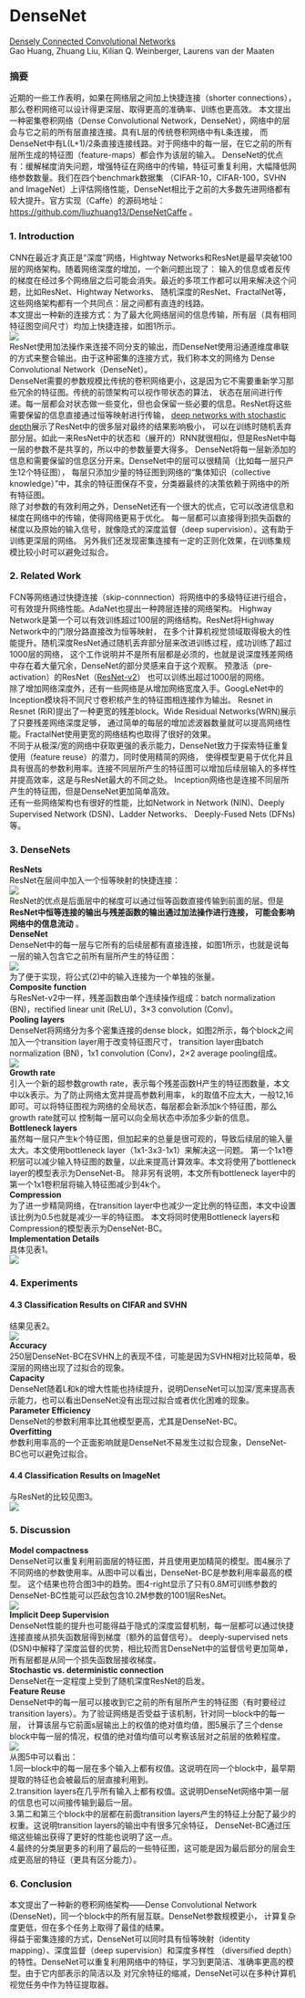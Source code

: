 # DenseNet
[Densely Connected Convolutional Networks](https://arxiv.org/abs/1608.06993) <br>
Gao Huang, Zhuang Liu, Kilian Q. Weinberger, Laurens van der Maaten <br>

### 摘要
近期的一些工作表明，如果在网络层之间加上快捷连接（shorter connections），那么卷积网络可以设计得更深层、取得更高的准确率、训练也更高效。
本文提出一种密集卷积网络（Dense Convolutional Network，DenseNet），网络中的层会与它之前的所有层直接连接。具有L层的传统卷积网络中有L条连接，
而DenseNet中有L(L+1)/2条直接连接线路。对于网络中的每一层，在它之前的所有层所生成的特征图（feature-maps）都会作为该层的输入。
DenseNet的优点有：缓解梯度消失问题，增强特征在网络中的传输，特征可重复利用，大幅降低网络参数数量。我们在四个benchmark数据集
（CIFAR-10，CIFAR-100，SVHN and ImageNet）上评估网络性能，DenseNet相比于之前的大多数先进网络都有较大提升。官方实现（Caffe）的源码地址：
https://github.com/liuzhuang13/DenseNetCaffe 。 <br>

### 1. Introduction
CNN在最近才真正是“深度”网络，Hightway Networks和ResNet是最早突破100层的网络架构。随着网络深度的增加，一个新问题出现了：
输入的信息或者反传的梯度在经过多个网络层之后可能会消失。最近的多项工作都可以用来解决这个问题，比如ResNet、Hightway Networks、
随机深度的ResNet、FractalNet等，这些网络架构都有一个共同点：层之间都有直连的线路。 <br>
本文提出一种新的连接方式：为了最大化网络层间的信息传输，所有层（具有相同特征图空间尺寸）均加上快捷连接，如图1所示。 <br>
![](./data/figure_1.png) <br>
ResNet使用加法操作来连接不同分支的输出，而DenseNet使用沿通道维度串联的方式来整合输出。由于这种密集的连接方式，我们称本文的网络为
Dense Convolutional Network（DenseNet）。 <br>
DenseNet需要的参数规模比传统的卷积网络更小，这是因为它不需要重新学习那些冗余的特征图。传统的前馈架构可以视作带状态的算法，
状态在层间进行传递。每一层都会对状态做一些变化，但也会保留一些必要的信息。ResNet将这些需要保留的信息直接通过恒等映射进行传输，
[deep networks with stochastic depth](https://arxiv.org/abs/1603.09382)展示了ResNet中的很多层对最终的结果影响极小，
可以在训练时随机丢弃部分层。如此一来ResNet中的状态和（展开的）RNN就很相似，但是ResNet中每一层的参数不是共享的，所以中的参数量要大得多。
DenseNet将每一层新添加的信息和需要保留的信息区分开来。DenseNet中的层可以很精简（比如每一层只产生12个特征图），
每层只添加少量的特征图到网络的“集体知识（collective knowledge）”中，其余的特征图保存不变，分类器最终的决策依赖于网络中的所有特征图。 <br>
除了对参数的有效利用之外，DenseNet还有一个很大的优点，它可以改进信息和梯度在网络中的传输，使得网络更易于优化。
每一层都可以直接得到损失函数的梯度以及原始的输入信号，就像隐式的深度监督（deep supervision）。这有助于训练更深层的网络。
另外我们还发现密集连接有一定的正则化效果，在训练集规模比较小时可以避免过拟合。 <br>

### 2. Related Work
FCN等网络通过快捷连接（skip-connnection）将网络中的多级特征进行组合，可有效提升网络性能。AdaNet也提出一种跨层连接的网络架构。
Highway Network是第一个可以有效训练超过100层的网络结构。ResNet将Highway Network中的门限分路直接改为恒等映射，
在多个计算机视觉领域取得极大的性能提升。随机深度ResNet通过随机丢弃部分层来改进训练过程，成功训练了超过1000层的网络，
这个工作说明并不是所有层都是必须的，也就是说深度残差网络中存在着大量冗余，DenseNet的部分灵感来自于这个观察。
预激活（pre-activation）的ResNet（[ResNet-v2](https://github.com/binLearning/caffe_toolkit/tree/master/ResNet-v2)）
也可以训练出超过1000层的网络。 <br>
除了增加网络深度外，还有一些网络是从增加网络宽度入手。GoogLeNet中的Inception模块将不同尺寸卷积核产生的特征图相连接作为输出。
Resnet in Resnet (RiR)提出了一种更宽的残差block。Wide Residual Networks(WRN)展示了只要残差网络深度足够，
通过简单的每层的增加滤波器数量就可以提高网络性能。FractalNet使用更宽的网络结构也取得了很好的效果。 <br>
不同于从极深/宽的网络中获取更强的表示能力，DenseNet致力于探索特征重复使用（feature reuse）的潜力，同时使用精简的网络，
使得模型更易于优化并且具有很高的参数利用率。连接不同层所产生的特征图可以增加后续层输入的多样性并提高效率，这是与ResNet最大的不同之处。
Inception网络也是连接不同层所产生的特征图，但是DenseNet更加简单高效。 <br>
还有一些网络架构也有很好的性能，比如Network in Network (NIN)、Deeply Supervised Network (DSN)、Ladder Networks、
Deeply-Fused Nets (DFNs)等。

### 3. DenseNets
**ResNets** <br>
ResNet在层间中加入一个恒等映射的快捷连接： <br>
![](./data/formula_1.png) <br>
ResNet的优点是后面层中的梯度可以通过恒等函数直接传输到前面的层。但是 **ResNet中恒等连接的输出与残差函数的输出通过加法操作进行连接，
可能会影响网络中的信息流动** 。 <br>
**DenseNet** <br>
DenseNet中的每一层与它所有的后续层都有直接连接，如图1所示，也就是说每一层的输入包含它之前所有层所产生的特征图： <br>
![](./data/formula_2.png) <br>
为了便于实现，将公式(2)中的输入连接为一个单独的张量。 <br>
**Composite function** <br>
与ResNet-v2中一样，残差函数由单个连续操作组成：batch normalization (BN)，rectified linear unit (ReLU)，3×3 convolution (Conv)。 <br>
**Pooling layers** <br>
DenseNet将网络分为多个密集连接的dense block，如图2所示，每个block之间加入一个transition layer用于改变特征图尺寸，
transition layer由batch normalization (BN)，1x1 convolution (Conv)，2×2 average pooling组成。 <br>
![](./data/figure_2.png) <br>
**Growth rate** <br>
引入一个新的超参数growth rate，表示每个残差函数H产生的特征图数量，本文中以k表示。为了防止网络太宽并提高参数利用率，
k的取值不应太大，一般12,16即可。可以将特征图视为网络的全局状态，每层都会新添加k个特征图，那么growth rate就可以
控制每一层可以向全局状态中添加多少新的信息。 <br>
**Bottleneck layers** <br>
虽然每一层只产生k个特征图，但加起来的总量是很可观的，导致后续层的输入量太大。本文使用bottleneck layer（1x1-3x3-1x1）来解决这一问题。
第一个1x1卷积层可以减少输入特征图的数量，以此来提高计算效率。本文将使用了bottleneck layer的模型表示为DenseNet-B。
除非另有说明，本文所有bottleneck layer中的第一个1x1卷积层将输入特征图减少到4k个。 <br>
**Compression** <br>
为了进一步精简网络，在transition layer中也减少一定比例的特征图，本文中设置该比例为0.5也就是减少一半的特征图。
本文将同时使用Bottleneck layers和Compression的模型表示为DenseNet-BC。 <br>
**Implementation Details**  <br>
具体见表1。 <br>
![](./data/table_1.png) <br>

### 4. Experiments
#### 4.3 Classification Results on CIFAR and SVHN
结果见表2。 <br>
![](./data/table_2.png) <br>
**Accuracy** <br>
250层DenseNet-BC在SVHN上的表现不佳，可能是因为SVHN相对比较简单，极深层的网络出现了过拟合的现象。 <br>
**Capacity** <br>
DenseNet随着L和k的增大性能也持续提升，说明DenseNet可以加深/宽来提高表示能力，也可以看出DenseNet没有出现过拟合或者优化困难的现象。 <br>
**Parameter Efficiency** <br>
DenseNet的参数利用率比其他模型更高，尤其是DenseNet-BC。 <br>
**Overfitting** <br>
参数利用率高的一个正面影响就是DenseNet不易发生过拟合现象，DenseNet-BC也可以避免过拟合。 <br>
#### 4.4 Classification Results on ImageNet
与ResNet的比较见图3。 <br>
![](./data/figure_3.png) <br>

### 5. Discussion
**Model compactness** <br>
DenseNet可以重复利用前面层的特征图，并且使用更加精简的模型。图4展示了不同网络的参数使用率。从图中可以看出，DenseNet-BC是参数利用率最高的模型。
这个结果也符合图3中的趋势。图4-right显示了只有0.8M可训练参数的DenseNet-BC性能可以匹敌包含10.2M参数的1001层ResNet。 <br>
![](./data/figure_4.png) <br>
**Implicit Deep Supervision** <br>
DenseNet性能的提升也可能得益于隐式的深度监督机制，每一层都可以通过快捷连接直接从损失函数层得到梯度（额外的监督信号）。
deeply-supervised nets (DSN)中解释了深度监督的优势，相比较而言DenseNet中的监督信号更加简单，所有层都是从同一个损失函数层接收梯度。 <br>
**Stochastic vs. deterministic connection** <br>
DenseNet在一定程度上受到了随机深度ResNet的启发。 <br>
**Feature Reuse** <br>
DenseNet中的每一层可以接收到它之前的所有层所产生的特征图（有时要经过transition layers）。为了验证网络是否受益于该机制，针对同一block中的每一层，
计算该层与它前面s层输出上的权值的绝对值均值，图5展示了三个dense block中每一层的情况，权值的绝对值均值可以考察该层对之前层的依赖程度。 <br>
![](./data/figure_5.png) <br>
从图5中可以看出： <br>
1.同一block中的每一层在多个输入上都有权值。这说明在同一个block中，最早期提取的特征也会被最后的层直接利用到。 <br>
2.transition layers在几乎所有输入上都有权值。这说明DenseNet网络中第一层的信息也可以间接传输到最后一层。 <br>
3.第二和第三个block中的层都在前面transition layers产生的特征上分配了最少的权重。这说明transition layers的输出中有很多冗余特征，
DenseNet-BC通过压缩这些输出获得了更好的性能也说明了这一点。 <br>
4.最终的分类层更多的利用了最后的一些特征图，这可能是因为最后部分的层会生成更高层的特征（更具有区分能力）。 <br>

### 6. Conclusion
本文提出了一种新的卷积网络架构——Dense Convolutional Network (DenseNet)，同一个block中的所有层互联。DenseNet参数规模更小，
计算复杂度更低，但在多个任务上取得了最佳的结果。 <br>
得益于密集连接的方式，DenseNet可以同时具有恒等映射（identity mapping）、深度监督（deep supervision）和深度多样性
（diversified depth）的特性。DenseNet可以重复利用网络中的特征，学习到更简洁、准确率更高的模型。由于它内部表示的简洁以及
对冗余特征的缩减，DenseNet可以在多种计算机视觉任务中作为特征提取器。 <br>
